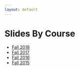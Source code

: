 ```yaml
---
layout: default
---
```


# Slides By Course

* [Fall 2018](2018/)
* [Fall 2017](2017/)
* [Fall 2016](2016/)
* [Fall 2015](2015/)